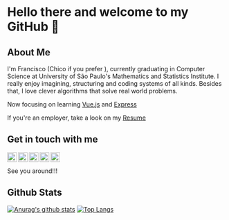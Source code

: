 # Hello there and welcome to my GitHub 🧐

## About Me
I'm Francisco (Chico if you prefer  ), currently graduating in Computer Science at University of São Paulo's Mathematics and Statistics Institute.
I really enjoy imagining, structuring and coding systems of all kinds. Besides that, I love clever algorithms that solve real world problems.

Now focusing on learning [Vue.js](https://github.com/jooaodanieel/devboost-frontend) and [Express](https://github.com/jooaodanieel/devboost-backend)

If you're an employer, take a look on my [Resume](https://drive.google.com/file/d/1nr6bN9V5Vg6iSZPyLNF7SMfQmDGYdacz/view?usp=sharing)

## Get in touch with me

[<img align="left" alt="LinkedIn" width="22px" src="https://cdn.jsdelivr.net/npm/simple-icons@v3/icons/linkedin.svg" />][linkedin]
[<img align="left" alt="Instagram" width="22px" src="https://cdn.jsdelivr.net/npm/simple-icons@v3/icons/instagram.svg" />][instagram]
[<img align="left" alt="Github" width="22px" src="https://cdn.jsdelivr.net/npm/simple-icons@3.5.0/icons/github.svg" />][github]
[<img align="left" alt="Gitlab" width="22px" src="https://cdn.jsdelivr.net/npm/simple-icons@3.5.0/icons/gitlab.svg" />][gitlab]
[<img align="left" alt="Twitter" width="22px" src="https://cdn.jsdelivr.net/npm/simple-icons@3.5.0/icons/twitter.svg" />][twitter]

[linkedin]: https://www.linkedin.com/in/francisco-eugenio-wernke/
[instagram]: https://www.instagram.com/francisco_e.w/
[github]: https://github.com/Franwernke/
[gitlab]: https://gitlab.com/FranWernke/
[twitter]: https://twitter.com/fran_wernke/
<br/>
<br/>
See you around!!!

## Github Stats

[![Anurag's github stats](https://github-readme-stats.vercel.app/api?username=Franwernke&theme=merko)](https://github.com/anuraghazra/github-readme-stats)
[![Top Langs](https://github-readme-stats.vercel.app/api/top-langs/?username=Franwernke&theme=merko&layout=compact&langs_count=6)](https://github.com/anuraghazra/github-readme-stats)

